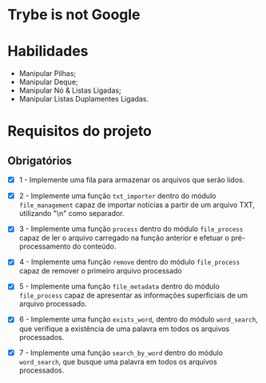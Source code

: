 # Trybe is not Google

# Habilidades

- Manipular Pilhas;
- Manipular Deque;
- Manipular Nó & Listas Ligadas;
- Manipular Listas Duplamentes Ligadas.

# Requisitos do projeto

## Obrigatórios

- [x] 1 - Implemente uma fila para armazenar os arquivos que serão lidos.

- [x]  2 - Implemente uma função `txt_importer` dentro do módulo `file_management` capaz de importar notícias a partir de um arquivo TXT, utilizando "\n" como separador.

- [x]  3 - Implemente uma função `process` dentro do módulo `file_process` capaz de ler o arquivo carregado na função anterior e efetuar o pré-processamento do conteúdo.

- [x]  4 - Implemente uma função `remove` dentro do módulo `file_process` capaz de remover o primeiro arquivo processado

- [x]  5 - Implemente uma função `file_metadata` dentro do módulo `file_process` capaz de apresentar as informações superficiais de um arquivo processado.

- [x]  6 - Implemente uma função `exists_word`, dentro do módulo `word_search`, que verifique a existência de uma palavra em todos os arquivos processados.

- [x]  7 - Implemente uma função `search_by_word` dentro do módulo `word_search`, que busque uma palavra em todos os arquivos processados.
